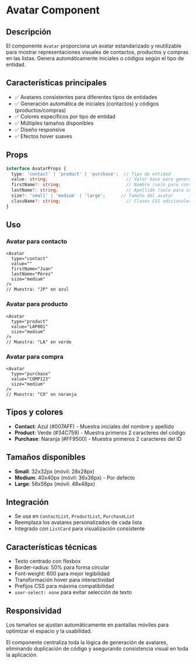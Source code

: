 # Avatar Component

## Descripción
El componente `Avatar` proporciona un avatar estandarizado y reutilizable para mostrar representaciones visuales de contactos, productos y compras en las listas. Genera automáticamente iniciales o códigos según el tipo de entidad.

## Características principales
- ✅ Avatares consistentes para diferentes tipos de entidades
- ✅ Generación automática de iniciales (contactos) y códigos (productos/compras)
- ✅ Colores específicos por tipo de entidad
- ✅ Múltiples tamaños disponibles
- ✅ Diseño responsive
- ✅ Efectos hover suaves

## Props

```typescript
interface AvatarProps {
  type: 'contact' | 'product' | 'purchase';  // Tipo de entidad
  value: string;                              // Valor base para generar el display
  firstName?: string;                         // Nombre (solo para contactos)
  lastName?: string;                          // Apellido (solo para contactos)
  size?: 'small' | 'medium' | 'large';      // Tamaño del avatar
  className?: string;                         // Clases CSS adicionales
}
```

## Uso

### Avatar para contacto
```tsx
<Avatar
  type="contact"
  value=""
  firstName="Juan"
  lastName="Pérez"
  size="medium"
/>
// Muestra: "JP" en azul
```

### Avatar para producto
```tsx
<Avatar
  type="product"
  value="LAP001"
  size="medium"
/>
// Muestra: "LA" en verde
```

### Avatar para compra
```tsx
<Avatar
  type="purchase"
  value="COMP123"
  size="medium"
/>
// Muestra: "CO" en naranja
```

## Tipos y colores
- **Contact**: Azul (#007AFF) - Muestra iniciales del nombre y apellido
- **Product**: Verde (#34C759) - Muestra primeros 2 caracteres del código
- **Purchase**: Naranja (#FF9500) - Muestra primeros 2 caracteres del ID

## Tamaños disponibles
- **Small**: 32x32px (móvil: 28x28px)
- **Medium**: 40x40px (móvil: 36x36px) - Por defecto
- **Large**: 56x56px (móvil: 48x48px)

## Integración
- Se usa en `ContactList`, `ProductList`, `PurchaseList`
- Reemplaza los avatares personalizados de cada lista
- Integrado con `ListCard` para visualización consistente

## Características técnicas
- Texto centrado con flexbox
- Border-radius: 50% para forma circular
- Font-weight: 600 para mejor legibilidad
- Transformación hover para interactividad
- Prefijos CSS para máxima compatibilidad
- `user-select: none` para evitar selección de texto

## Responsividad
Los tamaños se ajustan automáticamente en pantallas móviles para optimizar el espacio y la usabilidad.

El componente centraliza toda la lógica de generación de avatares, eliminando duplicación de código y asegurando consistencia visual en toda la aplicación.
